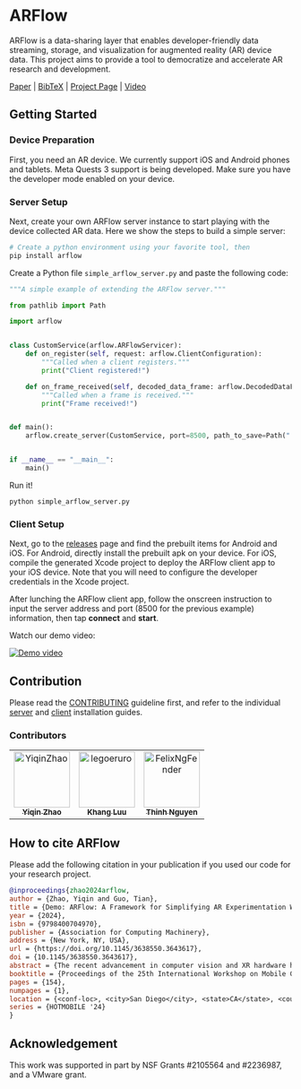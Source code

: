# ARFlow

ARFlow is a data-sharing layer that enables developer-friendly data streaming, storage, and visualization for augmented reality (AR) device data.
This project aims to provide a tool to democratize and accelerate AR research and development.

[Paper](https://doi.org/10.1145/3638550.3643617) | [BibTeX](#how-to-cite-arflow) | [Project Page](https://cake.wpi.edu/ARFlow/) | [Video](https://youtu.be/mml8YrCgfTk)

## Getting Started

### Device Preparation

First, you need an AR device.
We currently support iOS and Android phones and tablets. Meta Quests 3 support is being developed.
Make sure you have the developer mode enabled on your device.

### Server Setup

Next, create your own ARFlow server instance to start playing with the device collected AR data. Here we show the steps to build a simple server:

```bash
# Create a python environment using your favorite tool, then
pip install arflow
```

Create a Python file `simple_arflow_server.py` and paste the following code:

```python
"""A simple example of extending the ARFlow server."""

from pathlib import Path

import arflow


class CustomService(arflow.ARFlowServicer):
    def on_register(self, request: arflow.ClientConfiguration):
        """Called when a client registers."""
        print("Client registered!")

    def on_frame_received(self, decoded_data_frame: arflow.DecodedDataFrame):
        """Called when a frame is received."""
        print("Frame received!")


def main():
    arflow.create_server(CustomService, port=8500, path_to_save=Path("./"))


if __name__ == "__main__":
    main()
```

Run it!

```
python simple_arflow_server.py
```

### Client Setup

Next, go to the [releases](https://github.com/cake-lab/ARFlow/releases) page and find the prebuilt items for Android and iOS.
For Android, directly install the prebuilt apk on your device. For iOS, compile the generated Xcode project to deploy the ARFlow client app to your iOS device. Note that you will need to configure the developer credentials in the Xcode project.

After lunching the ARFlow client app, follow the onscreen instruction to input the server address and port (8500 for the previous example) information, then tap **connect** and **start**.

Watch our demo video:

[![Demo video](https://img.youtube.com/vi/mml8YrCgfTk/maxresdefault.jpg)](https://youtu.be/mml8YrCgfTk)

## Contribution

Please read the [CONTRIBUTING](./CONTRIBUTING.md) guideline first, and refer to the individual [server](./python/README.md) and [client](./unity/README.md) installation guides.

### Contributors

<!-- readme: contributors -start -->
<table>
	<tbody>
		<tr>
            <td align="center">
                <a href="https://github.com/YiqinZhao">
                    <img src="https://avatars.githubusercontent.com/u/11468820?v=4" width="100;" alt="YiqinZhao"/>
                    <br />
                    <sub><b>Yiqin Zhao</b></sub>
                </a>
            </td>
            <td align="center">
                <a href="https://github.com/legoeruro">
                    <img src="https://avatars.githubusercontent.com/u/68761938?v=4" width="100;" alt="legoeruro"/>
                    <br />
                    <sub><b>Khang Luu</b></sub>
                </a>
            </td>
            <td align="center">
                <a href="https://github.com/FelixNgFender">
                    <img src="https://avatars.githubusercontent.com/u/75899581?v=4" width="100;" alt="FelixNgFender"/>
                    <br />
                    <sub><b>Thinh Nguyen</b></sub>
                </a>
            </td>
		</tr>
	<tbody>
</table>
<!-- readme: contributors -end -->

## How to cite ARFlow

Please add the following citation in your publication if you used our code for your research project.

```bibtex
@inproceedings{zhao2024arflow,
author = {Zhao, Yiqin and Guo, Tian},
title = {Demo: ARFlow: A Framework for Simplifying AR Experimentation Workflow},
year = {2024},
isbn = {9798400704970},
publisher = {Association for Computing Machinery},
address = {New York, NY, USA},
url = {https://doi.org/10.1145/3638550.3643617},
doi = {10.1145/3638550.3643617},
abstract = {The recent advancement in computer vision and XR hardware has ignited the community's interest in AR systems research. Similar to traditional systems research, the evaluation of AR systems involves capturing real-world data with AR hardware and iteratively evaluating the targeted system designs [1]. However, it is challenging to conduct scalable and reproducible AR experimentation [2] due to two key reasons. First, there is a lack of integrated framework support in real-world data capturing, which makes it a time-consuming process. Second, AR data often exhibits characteristics, including temporal and spatial variations, and is in a multi-modal format, which makes it difficult to conduct controlled evaluations.},
booktitle = {Proceedings of the 25th International Workshop on Mobile Computing Systems and Applications},
pages = {154},
numpages = {1},
location = {<conf-loc>, <city>San Diego</city>, <state>CA</state>, <country>USA</country>, </conf-loc>},
series = {HOTMOBILE '24}
}
```

## Acknowledgement

This work was supported in part by NSF Grants #2105564 and #2236987, and a VMware grant.
